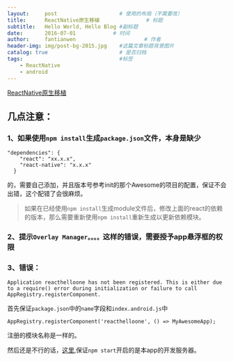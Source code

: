 ```yaml
---
layout:     post                    # 使用的布局（不需要改）
title:      ReactNative原生移植               # 标题 
subtitle:   Hello World, Hello Blog #副标题
date:       2016-07-01            # 时间
author:     fantianwen                      # 作者
header-img: img/post-bg-2015.jpg    #这篇文章标题背景图片
catalog: true                       # 是否归档
tags:                               #标签
    - ReactNative
    - android
---
```


[ReactNative原生移植](http://www.lcode.org/react-native%E7%A7%BB%E6%A4%8D%E5%8E%9F%E7%94%9Fandroid%E9%A1%B9%E7%9B%AE-%E5%B7%B2%E6%9B%B4%E6%96%B0%E7%89%88%E6%9C%AC/)


## 几点注意：

### 1、如果使用`npm install`生成`package.json`文件，本身是缺少

```
"dependencies": {
    "react": "xx.x.x",
    "react-native": "x.x.x"
  }
```
的，需要自己添加，并且版本号参考init的那个Awesome的项目的配置，保证不会出错，这个配错了会很麻烦。

> 如果在已经使用`npm install`生成module文件后，修改上面的react的依赖的版本，那么需要重新使用`npm install`重新生成以更新依赖模块。

<!-- more -->

### 2、提示`Overlay Manager。。。。`这样的错误，需要授予app悬浮框的权限

### 3、错误：

```
Application reacthelloone has not been registered. This is either due to a require() error during initialization or failure to call AppRegistry.registerComponent.
```

首先保证`package.json`中的`name`字段和`index.android.js`中
```
AppRegistry.registerComponent('reacthelloone', () => MyAwesomeApp);
```
注册的模块名称是一样的。


然后还是不行的话，[这里](http://blog.xjspace.net/2016/03/react-native-application-has-not-been-registered/),保证`npm start`开启的是本app的开发服务器。







